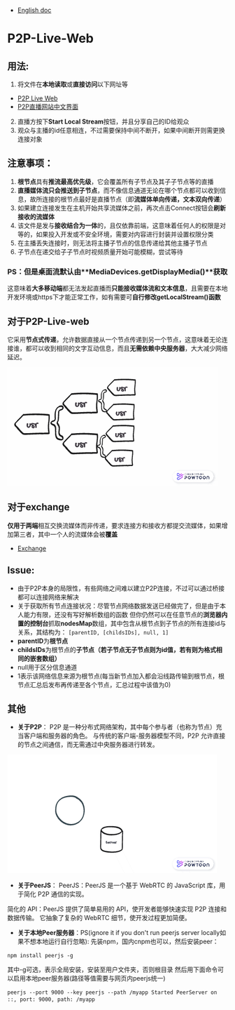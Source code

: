 - [English doc](README.md)

# P2P-Live-Web

## 用法:
1. 将文件在**本地读取**或**直接访问**以下网址等
- [P2P Live Web](https://aiksxd.github.io/P2PLiveWeb.html)
- [P2P直播网站中文界面](https://aiksxd.github.io/P2PLiveWebCN.html)
2. 直播方按下**Start Local Stream**按钮，并且分享自己的ID给观众
3. 观众与主播的id任意相连，不过需要保持中间不断开，如果中间断开则需更换连接对象

## **注意事项**：
1. **根节点**具有**推流最高优先级**，它会覆盖所有子节点及其子子节点等的直播
2. **直播媒体流只会推送到子节点**，而不像信息通道无论在哪个节点都可以收到信息，故所连接的根节点最好是直播节点（即**流媒体单向传递，文本双向传递**）
3. 如果建立连接发生在主机开始共享流媒体之前，再次点击Connect按钮会**刷新接收的流媒体**
4. 该文件是发与**接收结合为一体**的，且仅依靠前端，这意味着任何人的权限是对等的，如果投入开发或不安全环境，需要对内容进行封装并设置权限分类
5. 在主播丢失连接时，则无法将主播子节点的信息传递给其他主播子节点
6. 子节点在递交给子子节点时视频质量开始可能模糊，尝试等待

### PS：但是桌面流默认由**MediaDevices.getDisplayMedia()**获取
这意味着**大多移动端**都无法发起直播而**只能接收媒体流和文本信息**，且需要在本地开发环境或https下才能正常工作，如有需要可**自行修改getLocalStream()函数**

## 对于**P2P-Live-web**
它采用**节点式传递**，允许数据直接从一个节点传递到另一个节点，这意味着无论连接谁，都可以收到相同的文字互动信息，而且**无需依赖中央服务器**，大大减少网络延迟。

 ![DeliverGIF](https://github.com/aiksxd/material/blob/main/img/DeliverGIF.gif)

## 对于**exchange**
**仅用于两端**相互交换流媒体而非传递，要求连接方和接收方都提交流媒体，如果增加第三者，其中一个人的流媒体会被**覆盖**
- [Exchange](https://aiksxd.github.io/exchange.html)

## Issue: 
+ 由于P2P本身的局限性，有些网络之间难以建立P2P连接，不过可以通过桥接都可以连接网络来解决
+ 关于获取所有节点连接状况：尽管节点网络数据发送已经做完了，但是由于本人能力有限，还没有写好解析数组的函数
但你仍然可以在任意节点的**浏览器内置的控制台**抓取**nodesMap**数组，其中包含从根节点到子节点的所有连接id与关系，其结构为：
`[parentID, [childsIDs], null, 1]`
+ **parentID**为**根节点**
+ **childsIDs**为根节点的**子节点（若子节点无子节点则为id值，若有则为格式相同的嵌套数组）**
+ null用于区分信息通道
+ 1表示该网络信息来源为根节点(每当新节点加入都会沿线路传输到根节点，根节点汇总后发布再传递至各个节点，汇总过程中该值为0)

## 其他
+ **关于P2P**：
P2P 是一种分布式网络架构，其中每个参与者（也称为节点）充当客户端和服务器的角色。
与传统的客户端-服务器模型不同，P2P 允许直接的节点之间通信，而无需通过中央服务器进行转发。

![P2PGIF](https://github.com/aiksxd/material/blob/main/img/P2PGIF.gif)

+ **关于PeerJS**：
PeerJS：PeerJS 是一个基于 WebRTC 的 JavaScript 库，用于简化 P2P 通信的实现。

简化的 API：PeerJS 提供了简单易用的 API，使开发者能够快速实现 P2P 连接和数据传输。
它抽象了复杂的 WebRTC 细节，使开发过程更加简便。
>
+ **关于本地Peer服务器**：PS(ignore it if you don't run peerjs server locally如果不想本地运行自行忽略):
先装npm，国内cnpm也可以，然后安装peer：
```
npm install peerjs -g
```
其中-g可选，表示全局安装，安装至用户文件夹，否则根目录 
然后用下面命令可以启用本地peer服务器(路径等值需要与网页内peerjs统一)
```
peerjs --port 9000 --key peerjs --path /myapp Started PeerServer on ::, port: 9000, path: /myapp
```

